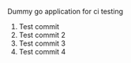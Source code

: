 Dummy go application for ci testing

1. Test commit
2. Test commit 2
3. Test commit 3
4. Test commit 4
